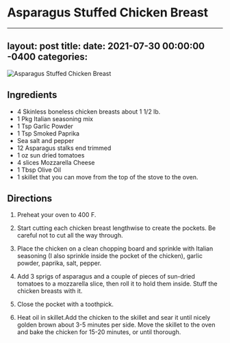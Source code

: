 # Asparagus Stuffed Chicken Breast
---
layout: post
title: 
date:   2021-07-30 00:00:00 -0400
categories: 
---

![Asparagus Stuffed Chicken Breast](/images/Asparagus%20Stuffed%20Chicken%20Breast.png)

## Ingredients
* 4 Skinless boneless chicken breasts about 1 1/2 lb. 
* 1 Pkg Italian seasoning mix 
* 1 Tsp Garlic Powder 
* 1 Tsp Smoked Paprika
* Sea salt and pepper 
* 12 Asparagus stalks end trimmed 
* 1 oz sun dried tomatoes
* 4 slices Mozzarella Cheese 
* 1 Tbsp Olive Oil 
* 1 skillet that you can move from the top of the stove to the oven.

## Directions
1. Preheat your oven to 400 F.

1. Start cutting each chicken breast lengthwise to create the pockets. Be careful not to cut all the way through. 

1. Place the chicken on a clean chopping board and sprinkle with Italian seasoning (I also sprinkle inside the pocket of the chicken), garlic powder, paprika, salt, pepper.

1. Add 3 sprigs of asparagus and a couple of pieces of sun-dried tomatoes to a mozzarella slice, then roll it to hold them inside. Stuff the chicken breasts with it.
2. Close the pocket with a toothpick. 

1. Heat oil in skillet.Add the chicken to the skillet and sear it until nicely golden brown about 3-5 minutes per side. Move the skillet to the oven and bake the chicken for 15-20 minutes, or until thorough.

